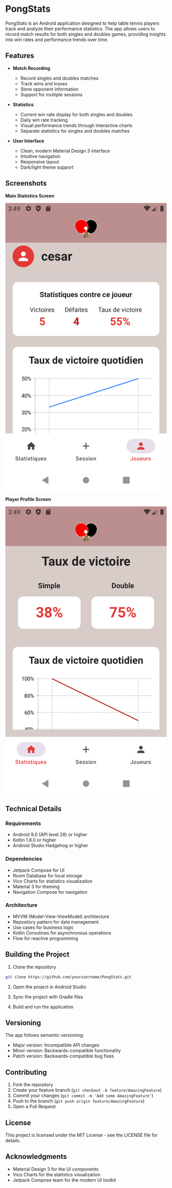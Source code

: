 # PongStats

PongStats is an Android application designed to help table tennis players track and analyze their performance statistics. The app allows users to record match results for both singles and doubles games, providing insights into win rates and performance trends over time.

## Features

- **Match Recording**
  - Record singles and doubles matches
  - Track wins and losses
  - Store opponent information
  - Support for multiple sessions

- **Statistics**
  - Current win rate display for both singles and doubles
  - Daily win rate tracking
  - Visual performance trends through interactive charts
  - Separate statistics for singles and doubles matches

- **User Interface**
  - Clean, modern Material Design 3 interface
  - Intuitive navigation
  - Responsive layout
  - Dark/light theme support

## Screenshots

**Main Statistics Screen**

![Statistics Screen](screenshots/statistics.png)

**Player Profile Screen**

![Player Profile Screen](screenshots/player_profile.png)

## Technical Details

### Requirements
- Android 9.0 (API level 28) or higher
- Kotlin 1.8.0 or higher
- Android Studio Hedgehog or higher

### Dependencies
- Jetpack Compose for UI
- Room Database for local storage
- Vico Charts for statistics visualization
- Material 3 for theming
- Navigation Compose for navigation

### Architecture
- MVVM (Model-View-ViewModel) architecture
- Repository pattern for data management
- Use cases for business logic
- Kotlin Coroutines for asynchronous operations
- Flow for reactive programming

## Building the Project

1. Clone the repository
```bash
git clone https://github.com/yourusername/PongStats.git
```

2. Open the project in Android Studio

3. Sync the project with Gradle files

4. Build and run the application

## Versioning

The app follows semantic versioning:
- Major version: Incompatible API changes
- Minor version: Backwards-compatible functionality
- Patch version: Backwards-compatible bug fixes

## Contributing

1. Fork the repository
2. Create your feature branch (`git checkout -b feature/AmazingFeature`)
3. Commit your changes (`git commit -m 'Add some AmazingFeature'`)
4. Push to the branch (`git push origin feature/AmazingFeature`)
5. Open a Pull Request

## License

This project is licensed under the MIT License - see the LICENSE file for details.

## Acknowledgments

- Material Design 3 for the UI components
- Vico Charts for the statistics visualization
- Jetpack Compose team for the modern UI toolkit
